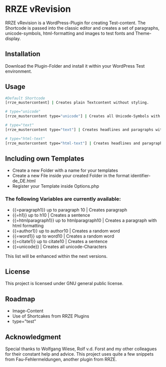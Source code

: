 # RRZE vRevision

RRZE vRevision is a WordPress-Plugin for creating Test-content. The Shortcode is passed into the classic editor and creates a set of paragraphs, unicode-symbols, html-formatting and images to test fonts and Theme-display.

## Installation

Download the Plugin-Folder and install it within your WordPress Test environment.

## Usage

```bash
#Default Shortcode
[rrze_mustercontent] | Creates plain Textcontent without styling.

# type="unicode" 
[rrze_mustercontent type="unicode"] | Creates all Unicode-Symbols with according id in the following format: Glyph [id] | Glyph [id2] | ...

# type="text"
[rrze_mustercontent type="text"] | Creates headlines and paragraphs without html-formatting.

# type="html-text"
[rrze_mustercontent type="html-text"] | Creates headlines and paragraphs with common html-formatting. Including underlined text, bolt text, etc...
```

## Including own Templates

* Create a new Folder with a name for your templates
* Create a new File inside your created Folder in the format identifier-de_DE.html
* Register your Template inside Options.php

### The following Variables are currently available:
* {{=paragraph1}} up to paragraph 10 | Creates paragraph
* {{=h1}} up to h10 | Creates a sentence
* {{=htmlparagraph1}} up to htmlparagraph10 | Creates a paragraph with html formatting
* {{=author1}} up to author10 | Creates a random word
* {{=word1}} up to word10 | Creates a random word
* {{=citate1}} up to citate10 | Creates a sentence
* {{=unicode}} | Creates all unicode-Characters

This list will be enhanced within the next versions.

## License
This project is licensed under GNU general public license.

## Roadmap
- Image-Content
- Use of Shortcakes from RRZE Plugins
- type="test"

## Acknowledgment
Special thanks to Wolfgang Wiese, Rolf v.d. Forst and my other colleagues for their constant help and advice.
This project uses quite a few snippets from Fau-Fehlermeldungen, another plugin from RRZE. 